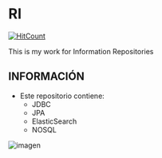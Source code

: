 # RI

[![HitCount](https://hits.dwyl.com/gitblanc/RI.svg?style=flat-square)](http://hits.dwyl.com/gitblanc/RI)

This is my work for Information Repositories

## INFORMACIÓN
- Este repositorio contiene:
  - JDBC
  - JPA
  - ElasticSearch
  - NOSQL

![imagen](https://user-images.githubusercontent.com/87705461/208292681-1dd96951-56a2-4f68-9342-0491400cf9b6.png)
